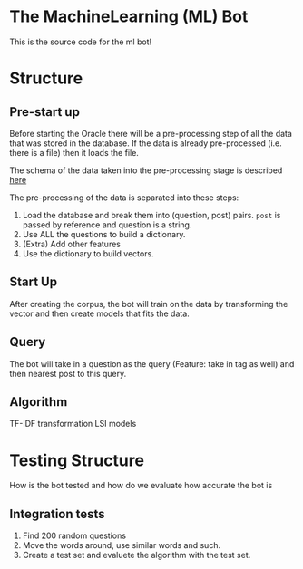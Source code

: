 # The MachineLearning (ML) Bot
This is the source code for the ml bot!

# Structure

## Pre-start up
Before starting the Oracle there will be a pre-processing step of all the data that was
stored in the database. If the data is already pre-processed (i.e. there is a file) then it
loads the file.

The schema of the data taken into the pre-processing stage is described
[here](../bot/README.md)

The pre-processing of the data is separated into these steps:
1. Load the database and break them into (question, post) pairs. `post` is passed by reference
   and question is a string.
2. Use ALL the questions to build a dictionary.
3. (Extra) Add other features
4. Use the dictionary to build vectors.

## Start Up
After creating the corpus, the bot will train on the data by transforming the vector and then
create models that fits the data.

## Query
The bot will take in a question as the query (Feature: take in tag as well) and then nearest
post to this query.

## Algorithm
TF-IDF transformation
LSI models

# Testing Structure
How is the bot tested and how do we evaluate how accurate the bot is

## Integration tests
1. Find 200 random questions
2. Move the words around, use similar words and such.
3. Create a test set and evaluete the algorithm with the test set.
